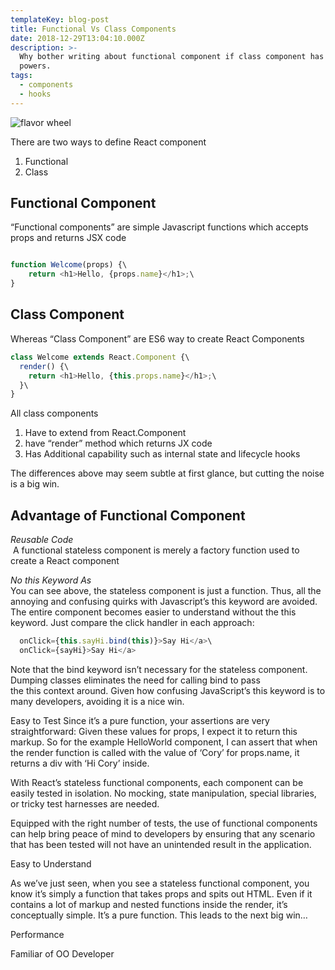 ```yaml
---
templateKey: blog-post
title: Functional Vs Class Components
date: 2018-12-29T13:04:10.000Z
description: >-
  Why bother writing about functional component if class component has more
  powers. 
tags:
  - components
  - hooks
---
```

![flavor wheel](/img/flavor_wheel.jpg)

There are two ways to define React component

1. Functional
2. Class

## Functional Component

“Functional components” are simple Javascript functions which accepts props and returns JSX code

```javascript

function Welcome(props) {\
    return <h1>Hello, {props.name}</h1>;\
}
```

## Class Component

Whereas “Class Component” are ES6 way to create React Components 

```javascript
class Welcome extends React.Component {\
  render() {\
    return <h1>Hello, {this.props.name}</h1>;\
  }\
}
```

All class components 

1. Have to extend from React.Component
2. have “render” method which returns JX code
3. Has Additional capability such as internal state and lifecycle hooks

The differences above may seem subtle at first glance, but cutting the noise is a big win.

## Advantage of Functional Component

_Reusable Code_\
 A functional stateless component is merely a factory function used to create a React component

_No this Keyword As_ \
You can see above, the stateless component is just a function. Thus, all the annoying and confusing quirks with Javascript’s this keyword are avoided. The entire component becomes easier to understand without the this keyword. Just compare the click handler in each approach:

```javascript
  onClick={this.sayHi.bind(this)}>Say Hi</a>\
  onClick={sayHi}>Say Hi</a>
```

Note that the bind keyword isn’t necessary for the stateless component. Dumping classes eliminates the need for calling bind to pass the this context around. Given how confusing JavaScript’s this keyword is to many developers, avoiding it is a nice win.

Easy to Test Since it’s a pure function, your assertions are very straightforward: Given these values for props, I expect it to return this markup. So for the example HelloWorld component, I can assert that when the render function is called with the value of ‘Cory’ for props.name, it returns a div with ‘Hi Cory’ inside.

With React’s stateless functional components, each component can be easily tested in isolation. No mocking, state manipulation, special libraries, or tricky test harnesses are needed.

Equipped with the right number of tests, the use of functional components can help bring peace of mind to developers by ensuring that any scenario that has been tested will not have an unintended result in the application.

Easy to Understand

As we’ve just seen, when you see a stateless functional component, you know it’s simply a function that takes props and spits out HTML. Even if it contains a lot of markup and nested functions inside the render, it’s conceptually simple. It’s a pure function. This leads to the next big win…

Performance

Familiar of OO Developer
